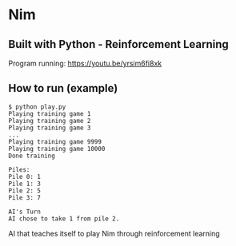 # Nim

## Built with Python - Reinforcement Learning
Program running: https://youtu.be/yrsim6fi8xk

## How to run (example)

```
$ python play.py
Playing training game 1
Playing training game 2
Playing training game 3
...
Playing training game 9999
Playing training game 10000
Done training

Piles:
Pile 0: 1
Pile 1: 3
Pile 2: 5
Pile 3: 7

AI's Turn
AI chose to take 1 from pile 2.

```

AI that teaches itself to play Nim through reinforcement learning
